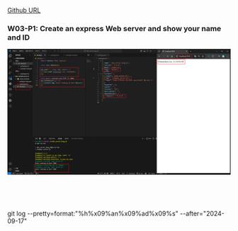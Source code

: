 [Github URL](https://github.com/Liucchien/1131-wp1-demo-45)

### W03-P1: Create an express Web server and show your name and ID
 
![](w03-p1.png)
 
```




```



git log --pretty=format:"%h%x09%an%x09%ad%x09%s" --after="2024-09-17"